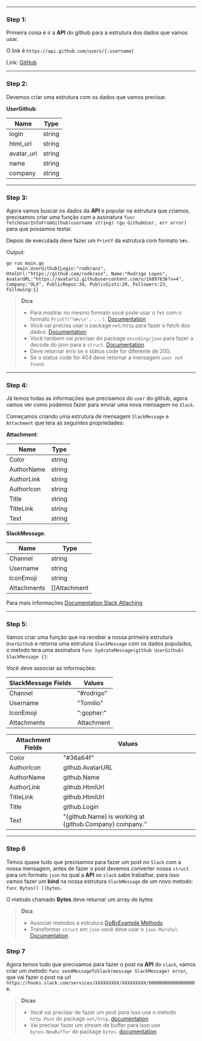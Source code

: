 
---
### Step 1:

Primeira coisa é ir a **API** do github para a estrutura dos dados que vamos usar. 

O link é `https://api.github.com/users/{:username}`

Link: [GitHub](https://api.github.com/users/rodkranz)

---
### Step 2: 

Devemos criar uma estrutura com os dados que vamos precisar.  

**UserGithub**:

| Name         | Type   |
|--------------|--------|
| login        | string |    
| html_url     | string |    
| avatar_url   | string |    
| name         | string |    
| company      | string |    
        
---
### Step 3: 

Agora vamos buscar os dados da **API** e popular na estrutura que criamos, precisamos criar uma função com a assinatura `func fetchUserInfoFromGithub(username string) (gu GithubUser, err error)`
para que possamos testar.
 
Depois de executada deve fazer um `Printf` da estrutura com formato `%#v`.

Output:
```bash:
go run main.go
    main.UserGithub{Login:"rodkranz", HtmlUrl:"https://github.com/rodkranz", Name:"Rodrigo Lopes", AvatarURL:"https://avatars2.githubusercontent.com/u/16897636?v=4", Company:"OLX", PublicRepos:34, PublicGists:20, Followers:23, Following:1} 
```

> **Dica**
> * Para mostrar no mesmo formato você pode usar o `fmt` com o formato `Printf("%#v\n", ...)`. [Documentation](https://golang.org/pkg/fmt/#Printf)
> * Você vai precisa usar o package `net/http` para fazer o fetch dos dados. [Documentation](https://golang.org/pkg/net/http/#example_Get)
> * Você tambem vai precisar do package `encoding/json` para fazer o decode do json para a `struct`. [Documentation](https://golang.org/pkg/encoding/json/#NewDecoder)
> * Deve retornar erro se o status code for diferente de 200.
> * Se o status code for 404 deve retornar a mensagem ``user not found``.

--- 
### Step 4:

Já temos todas as informações que precisamos do `user` do github, agora vamos ver como podemos fazer para enviar uma nova mensagem no `Slack`.

Começamos criando uma estrutura de mensagem `SlackMessage` e `Attachment` que tera as seguintes propriedades:

**Attachment**: 

| Name        | Type    |
|-------------|---------|
| Color       |  string |
| AuthorName  |  string |
| AuthorLink  |  string |
| AuthorIcon  |  string |
| Title       |  string |
| TitleLink   |  string |
| Text        |  string |

**SlackMessage**: 

| Name        | Type         |
|-------------|--------------|
| Channel     | string       |        
| Username    | string       |        
| IconEmoji   | string       |        
| Attachments | []Attachment |  

Para mais informações [Documentation Slack Attaching](https://api.slack.com/docs/message-attachments)

---
### Step 5:

Vamos criar uma função que ira receber a nossa primeira estrutura `UserGithub` e retorna uma estrutura `SlackMessage` com os dados populados, o metodo tera uma assinatura `func hydrateMessage(github UserGithub) SlackMessage {}`:

Você deve associar as informações:

| SlackMessage Fields | Values     |
|---------------------|------------|
|  Channel            | "#rodrigo" |               
|  Username           | "Tomilio"  |
|  IconEmoji          | ":gopher:" |              
|  Attachments        | Attachment |       


| Attachment Fields   | Values     |
|---------------------|------------|
|  Color              | "#36a64f"      
|  AuthorIcon         | github.AvatarURL        
|  AuthorName         | github.Name         
|  AuthorLink         | github.HtmlUrl         
|  TitleLink          | github.HtmlUrl         
|  Title              | github.Login     
|  Text               | "{github.Name} is working at {github.Company} company."  


---
### Step 6

Temos quase tudo que precisamos para fazer um post no `Slack` com a nossa mensagem, antes de fazer o post devemos converter nossa `struct` para um formato `json` no qual a **API** so `slack` sabe trabalhar,
para isso vamos fazer um **bind** na nossa estrutura `SlackMessage` de um novo metodo: `func Bytes() []bytes`.

O metodo chamado **Bytes** deve returnar um array de bytes 

> **Dica**
> * Associar metodos a estrutura [GoByExample Methods](https://gobyexample.com/methods)
> * Transformar `struct` em `json` você deve usar o `json.Marshal`. [Documentation](https://golang.org/pkg/encoding/json/#Marshal)  

### Step 7

Agora temos tudo que precisamos para fazer o post na **API** do `slack`, vamos criar um metodo `func sendMessageToSlack(message SlackMessage) error`,
que vai fazer o post na url `https://hooks.slack.com/services/XXXXXXXXX/XXXXXXXXX/000000000000000000`.

> **Dicas**
> * Você vai precisar de fazer um post para isso use o metodo `http.Post` do package `net/http`. [documentation](https://golang.org/pkg/net/http/#Client.Post)
> * Vai precisar fazer um *stream* de buffer para isso use `bytes.NewBuffer` do package `bytes`. [documentation](https://golang.org/pkg/bytes/#NewBuffer)

